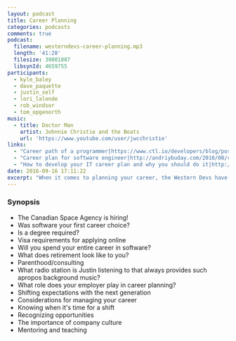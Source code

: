 ```yaml
---
layout: podcast
title: Career Planning
categories: podcasts
comments: true
podcast:
  filename: westerndevs-career-planning.mp3
  length: '41:28'
  filesize: 39801087
  libsynId: 4659755
participants:
  - kyle_baley
  - dave_paquette
  - justin_self
  - lori_lalonde
  - rob_windsor
  - tom_opgenorth
music:
  - title: Doctor Man
    artist: Johnnie Christie and the Boats
    url: 'https://www.youtube.com/user/jwcchristie'
links:
  - "Career path of a programmer|https://www.ctl.io/developers/blog/post/career-path-of-a-programmer/"
  - "Career plan for software engineer|http://andriybuday.com/2010/08/career-plan-for-software-engineer.html"
  - "How to develop your IT career plan and why you should do it|http://itmanagersinbox.com/1452/how-to-develop-your-it-career-plan-and-why-you-should-do-it/"
date: 2016-09-16 17:11:22
excerpt: "When it comes to planning your career, the Western Devs have it aaaaaaaall worked out. But when it comes to audio issues...sorry about that, westerners."
---
```


### Synopsis

* The Canadian Space Agency is hiring!
* Was software your first career choice?
* Is a degree required?
* Visa requirements for applying online
* Will you spend your entire career in software?
* What does retirement look like to you?
* Parenthood/consulting
* What radio station is Justin listening to that always provides such apropos background music?
* What role does your employer play in career planning?
* Shifting expectations with the next generation
* Considerations for managing your career
* Knowing when it's time for a shift
* Recognizing opportunities
* The importance of company culture
* Mentoring and teaching
